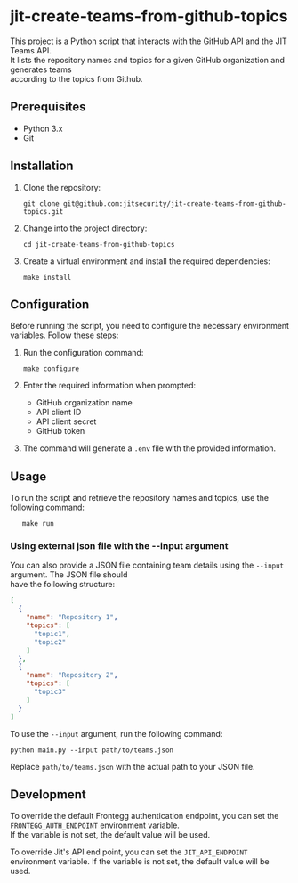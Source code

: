 # jit-create-teams-from-github-topics

This project is a Python script that interacts with the GitHub API and the JIT Teams API.\
It lists the repository names and topics for a given GitHub organization and generates teams\
according to the topics from Github.

## Prerequisites

- Python 3.x
- Git

## Installation

1. Clone the repository:

   ```shell
   git clone git@github.com:jitsecurity/jit-create-teams-from-github-topics.git
   ```

2. Change into the project directory:

   ```shell
   cd jit-create-teams-from-github-topics
   ```

3. Create a virtual environment and install the required dependencies:

   ```shell
   make install
   ```

## Configuration

Before running the script, you need to configure the necessary environment variables. Follow these steps:

1. Run the configuration command:

   ```shell
   make configure
   ```

2. Enter the required information when prompted:
    - GitHub organization name
    - API client ID
    - API client secret
    - GitHub token

3. The command will generate a `.env` file with the provided information.

## Usage

To run the script and retrieve the repository names and topics, use the following command:

```shell
   make run
   ```

### Using external json file with the --input argument

You can also provide a JSON file containing team details using the `--input` argument. The JSON file should\
have the following structure:

```json
[
  {
    "name": "Repository 1",
    "topics": [
      "topic1",
      "topic2"
    ]
  },
  {
    "name": "Repository 2",
    "topics": [
      "topic3"
    ]
  }
]
```

To use the `--input` argument, run the following command:

```shell
python main.py --input path/to/teams.json
```

Replace `path/to/teams.json` with the actual path to your JSON file.

## Development

To override the default Frontegg authentication endpoint, you can set the `FRONTEGG_AUTH_ENDPOINT` environment variable.\
If the variable is not set, the default value will be used.

To override Jit's API end point, you can set the `JIT_API_ENDPOINT` environment variable. If the variable is not set,
the default value will be used.
